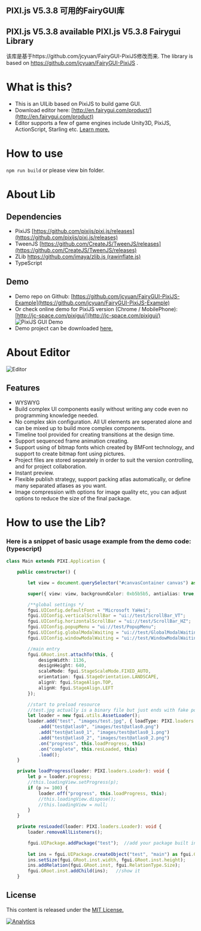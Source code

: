 ## PIXI.js V5.3.8 可用的FairyGUI库
## PIXI.js V5.3.8 available PIXI.js V5.3.8 Fairygui Library
该库是基于https://github.com/jcyuan/FairyGUI-PixiJS修改而来.
The library is based on https://github.com/jcyuan/FairyGUI-PixiJS .

# What is this?

* This is an UILib based on PixiJS to build game GUI.
* Download editor here: [http://en.fairygui.com/product/](http://en.fairygui.com/product)
* Editor supports a few of game engines include Unity3D, PixiJS, ActionScript, Starling etc. [Learn more.](http://en.fairygui.com/)

# How to use
`npm run build` or please view bin folder.

# About Lib

## Dependencies
* PixiJS [https://github.com/pixijs/pixi.js/releases](https://github.com/pixijs/pixi.js/releases)
* TweenJS [https://github.com/CreateJS/TweenJS/releases](https://github.com/CreateJS/TweenJS/releases)
* ZLib [https://github.com/imaya/zlib.js (rawinflate.js)](https://github.com/imaya/zlib.js)
* TypeScript

## Demo
* Demo repo on Github: [https://github.com/jcyuan/FairyGUI-PixiJS-Example](https://github.com/jcyuan/FairyGUI-PixiJS-Example)
* Or check online demo for PixiJS version (Chrome / MobilePhone): [http://jc-space.com/pixigui/](http://jc-space.com/pixigui/)
  ![PixiJS GUI Demo](http://jc-space.com/demo.png)
* Demo project can be downloaded [here.](https://github.com/jcyuan/FairyGUI-PixiJS-Example/releases)

# About Editor

![Editor](http://www.fairygui.com/images/software.png)

## Features
* WYSWYG
* Build complex UI components easily without writing any code even no programming knowledge needed.
* No complex skin configuration. All UI elements are seperated alone and can be mixed up to build more complex components.
* Timeline tool provided for creating transitions at the design time.
* Support sequenced frame animation creating.
* Support using of bitmap fonts which created by BMFont technology, and support to create bitmap font using pictures.
* Project files are stored separately in order to suit the version controlling, and for project collaboration.
* Instant preview.
* Flexible publish strategy, support packing atlas automatically, or define many separated atlases as you want.
* Image compression with options for image quality etc, you can adjust options to reduce the size of the final package.

# How to use the Lib?

### Here is a snippet of basic usage example from the demo code: (typescript)

```typescript
class Main extends PIXI.Application {

    public constructor() {

        let view = document.querySelector("#canvasContainer canvas") as HTMLCanvasElement;

        super({ view: view, backgroundColor: 0xb5b5b5, antialias: true, forceCanvas:false });

        /**global settings */
        fgui.UIConfig.defaultFont = "Microsoft YaHei";
        fgui.UIConfig.verticalScrollBar = "ui://test/ScrollBar_VT";
        fgui.UIConfig.horizontalScrollBar = "ui://test/ScrollBar_HZ";
        fgui.UIConfig.popupMenu = "ui://test/PopupMenu";
        fgui.UIConfig.globalModalWaiting = "ui://test/GlobalModalWaiting";
        fgui.UIConfig.windowModalWaiting = "ui://test/WindowModalWaiting";

        //main entry
        fgui.GRoot.inst.attachTo(this, {
            designWidth: 1136,
            designHeight: 640,
            scaleMode: fgui.StageScaleMode.FIXED_AUTO,
            orientation: fgui.StageOrientation.LANDSCAPE,
            alignV: fgui.StageAlign.TOP,
            alignH: fgui.StageAlign.LEFT
        });

        //start to preload resource
        //test.jpg actually is a binary file but just ends with fake postfix. so here we need to specify the loadType etc.
        let loader = new fgui.utils.AssetLoader();
        loader.add("test", "images/test.jpg", { loadType: PIXI.loaders.Resource.LOAD_TYPE.XHR, xhrType: PIXI.loaders.Resource.XHR_RESPONSE_TYPE.BUFFER })
            .add("test@atlas0", "images/test@atlas0.png")
            .add("test@atlas0_1", "images/test@atlas0_1.png")
            .add("test@atlas0_2", "images/test@atlas0_2.png")
            .on("progress", this.loadProgress, this)
            .on("complete", this.resLoaded, this)
            .load();
    }

    private loadProgress(loader: PIXI.loaders.Loader): void {
        let p = loader.progress;
        //this.loadingView.setProgress(p);
        if (p >= 100) {
            loader.off("progress", this.loadProgress, this);
            //this.loadingView.dispose();
            //this.loadingView = null;
        }
    }

    private resLoaded(loader: PIXI.loaders.Loader): void {
        loader.removeAllListeners();

        fgui.UIPackage.addPackage("test");  //add your package built in the editor
        
        let ins = fgui.UIPackage.createObject("test", "main") as fgui.GComponent;   //create an object to display
        ins.setSize(fgui.GRoot.inst.width, fgui.GRoot.inst.height);     //add relation so that it will be auto resized when the window size is changed.
        ins.addRelation(fgui.GRoot.inst, fgui.RelationType.Size);
        fgui.GRoot.inst.addChild(ins);   //show it
    }
```


## License
This content is released under the [MIT License.](http://opensource.org/licenses/MIT)

[![Analytics](https://ga-beacon.appspot.com/UA-46868962-2/jcyuan/FairyGUI-PIXI)](https://github.com/igrigorik/ga-beacon)
